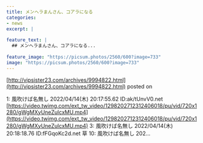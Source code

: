 ```yaml
---
title: メンヘラまんさん、コアラになる
categories:
- news
excerpt: |
  
feature_text: |
  ## メンヘラまんさん、コアラになる...
  
feature_image: "https://picsum.photos/2560/600?image=733"
image: "https://picsum.photos/2560/600?image=733"
---
```


[http://vipsister23.com/archives/9994822.html](http://vipsister23.com/archives/9994822.html)
posted on 

<!--more-->

1: 風吹けば名無し 2022/04/14(木) 20:17:55.62 ID:ak/tUnvV0.net [https://video.twimg.com/ext_tw_video/1298202712312406018/pu/vid/720x1280/gWgMXyUneZulcxMU.mp4](https://video.twimg.com/ext_tw_video/1298202712312406018/pu/vid/720x1280/gWgMXyUneZulcxMU.mp4) 3: 風吹けば名無し 2022/04/14(木) 20:18:18.76 ID:fFGqoKc2d.net 草 10: 風吹けば名無し 202...
